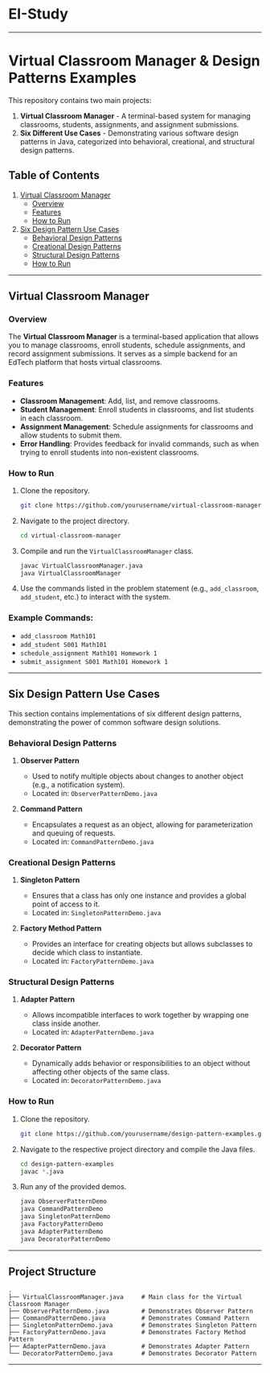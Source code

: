 # EI-Study


---

# Virtual Classroom Manager & Design Patterns Examples

This repository contains two main projects:

1. **Virtual Classroom Manager** - A terminal-based system for managing classrooms, students, assignments, and assignment submissions.
2. **Six Different Use Cases** - Demonstrating various software design patterns in Java, categorized into behavioral, creational, and structural design patterns.

## Table of Contents

1. [Virtual Classroom Manager](#virtual-classroom-manager)
   - [Overview](#overview)
   - [Features](#features)
   - [How to Run](#how-to-run)
2. [Six Design Pattern Use Cases](#six-design-pattern-use-cases)
   - [Behavioral Design Patterns](#behavioral-design-patterns)
   - [Creational Design Patterns](#creational-design-patterns)
   - [Structural Design Patterns](#structural-design-patterns)
   - [How to Run](#how-to-run-1)

---

## Virtual Classroom Manager

### Overview
The **Virtual Classroom Manager** is a terminal-based application that allows you to manage classrooms, enroll students, schedule assignments, and record assignment submissions. It serves as a simple backend for an EdTech platform that hosts virtual classrooms.

### Features
- **Classroom Management**: Add, list, and remove classrooms.
- **Student Management**: Enroll students in classrooms, and list students in each classroom.
- **Assignment Management**: Schedule assignments for classrooms and allow students to submit them.
- **Error Handling**: Provides feedback for invalid commands, such as when trying to enroll students into non-existent classrooms.

### How to Run
1. Clone the repository.
   ```bash
   git clone https://github.com/yourusername/virtual-classroom-manager.git
   ```
2. Navigate to the project directory.
   ```bash
   cd virtual-classroom-manager
   ```
3. Compile and run the `VirtualClassroomManager` class.
   ```bash
   javac VirtualClassroomManager.java
   java VirtualClassroomManager
   ```
4. Use the commands listed in the problem statement (e.g., `add_classroom`, `add_student`, etc.) to interact with the system.

### Example Commands:
- `add_classroom Math101`
- `add_student S001 Math101`
- `schedule_assignment Math101 Homework 1`
- `submit_assignment S001 Math101 Homework 1`

---

## Six Design Pattern Use Cases

This section contains implementations of six different design patterns, demonstrating the power of common software design solutions.

### Behavioral Design Patterns

1. **Observer Pattern**
   - Used to notify multiple objects about changes to another object (e.g., a notification system).
   - Located in: `ObserverPatternDemo.java`
  
2. **Command Pattern**
   - Encapsulates a request as an object, allowing for parameterization and queuing of requests.
   - Located in: `CommandPatternDemo.java`

### Creational Design Patterns

1. **Singleton Pattern**
   - Ensures that a class has only one instance and provides a global point of access to it.
   - Located in: `SingletonPatternDemo.java`

2. **Factory Method Pattern**
   - Provides an interface for creating objects but allows subclasses to decide which class to instantiate.
   - Located in: `FactoryPatternDemo.java`

### Structural Design Patterns

1. **Adapter Pattern**
   - Allows incompatible interfaces to work together by wrapping one class inside another.
   - Located in: `AdapterPatternDemo.java`

2. **Decorator Pattern**
   - Dynamically adds behavior or responsibilities to an object without affecting other objects of the same class.
   - Located in: `DecoratorPatternDemo.java`

### How to Run

1. Clone the repository.
   ```bash
   git clone https://github.com/yourusername/design-pattern-examples.git
   ```
2. Navigate to the respective project directory and compile the Java files.
   ```bash
   cd design-pattern-examples
   javac *.java
   ```
3. Run any of the provided demos.
   ```bash
   java ObserverPatternDemo
   java CommandPatternDemo
   java SingletonPatternDemo
   java FactoryPatternDemo
   java AdapterPatternDemo
   java DecoratorPatternDemo
   ```

---

## Project Structure

```
.
├── VirtualClassroomManager.java     # Main class for the Virtual Classroom Manager
├── ObserverPatternDemo.java         # Demonstrates Observer Pattern
├── CommandPatternDemo.java          # Demonstrates Command Pattern
├── SingletonPatternDemo.java        # Demonstrates Singleton Pattern
├── FactoryPatternDemo.java          # Demonstrates Factory Method Pattern
├── AdapterPatternDemo.java          # Demonstrates Adapter Pattern
└── DecoratorPatternDemo.java        # Demonstrates Decorator Pattern
```

---

